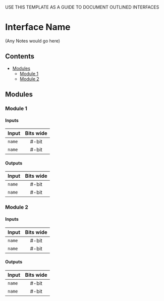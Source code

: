 USE THIS TEMPLATE AS A GUIDE TO DOCUMENT OUTLINED INTERFACES

# Interface Name #
(Any Notes would go here)

## Contents
* [Modules](#modules)
  * [Module 1](#module1)
  * [Module 2](#module2)

## Modules

### Module 1

#### Inputs
|Input|Bits wide|
|:---|:---:|
|```name```|#-bit|
|```name```|#-bit|

#### Outputs
|Input|Bits wide|
|:---|:---:|
|```name```|#-bit|
|```name```|#-bit|

### Module 2

#### Inputs
|Input|Bits wide|
|:---|:---:|
|```name```|#-bit|
|```name```|#-bit|

#### Outputs
|Input|Bits wide|
|:---|:---:|
|```name```|#-bit|
|```name```|#-bit|



